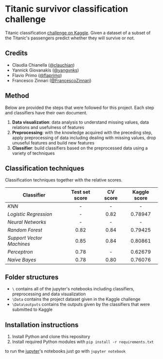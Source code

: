 # Titanic survivor classification challenge
Titanic classification [challenge on Kaggle](https://www.kaggle.com/c/titanic).
Given a dataset of a subset of the Titanic's passengers predict whether they will survive or not.

## Credits
* Claudia Chianella ([@clauchian](https://github.com/clauchian))
* Yannick Giovanakis ([@yangvnks](https://github.com/yangvnks))
* Flavio Primo ([@flaprimo](https://github.com/flaprimo/))
* Francesco Zinnari ([@FrancescoZinnari](https://github.com/FrancescoZinnari))

## Method
Below are provided the steps that were followed for this project. Each step and classifiers have their own document.

1. **Data visualization**: data analysis to understand missing values, data relations and usefulness of features
2. **Preprocessing**: with the knowledge acquired with the preceding step, apply preprocessing of data including dealing with missing values, drop unuseful features and build new features
3. **Classifier**: build classifiers based on the preprocessed data using a variety of techniques

## Classification techniques
Classification techniques together with the relative scores.

| Classifier | Test set score | CV score | Kaggle score |
| ------ |:------:|:------:|:------:|
| *KNN* | - | - | - |
| *Logistic Regression* | - | 0.82 | 0.78947 |
| *Neural Networks* | - | - | - |
| *Random Forest* | 0.82 | 0.84 | 0.79425 |
| *Support Vector Machines* | 0.85 | 0.84 | 0.80861 |
| *Perceptron* | 0.78 | - | 0.62679 |
| *Naive Bayes* | 0.78 | 0.80 | 0.76076 |

## Folder structures
* `\` contains all of the jupyter's notebooks including classifiers, preprocessing and data visualization
* `\Data` contains the project dataset given in the Kaggle challenge
* `\Data\outputs` contains the outputs given by the classifiers that were submitted to Kaggle

## Installation instructions
1. Install Python and clone this repository
2. Install required Python modules with `pip install -r requirements.txt`

to run the [jupyter](http://jupyter.org/)'s notebooks just go with `jupyter notebook`
